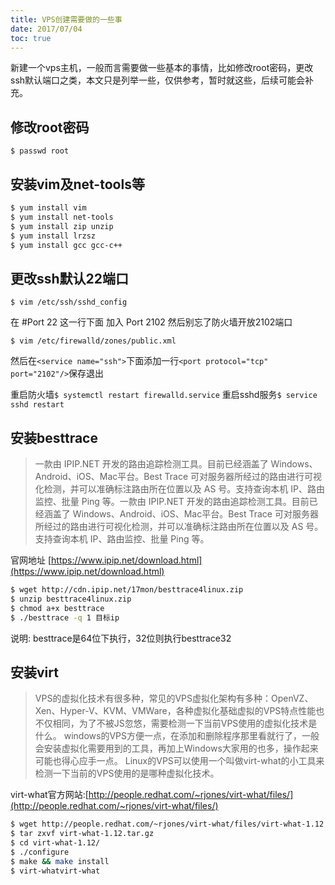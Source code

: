 ```yaml
---
title: VPS创建需要做的一些事
date: 2017/07/04
toc: true
---
```


新建一个vps主机，一般而言需要做一些基本的事情，比如修改root密码，更改ssh默认端口之类，本文只是列举一些，仅供参考，暂时就这些，后续可能会补充。
<!--more-->

## 修改root密码

`$ passwd root`

## 安装vim及net-tools等

```sh
$ yum install vim 
$ yum install net-tools 
$ yum install zip unzip 
$ yum install lrzsz 
$ yum install gcc gcc-c++ 
```

## 更改ssh默认22端口

`$ vim /etc/ssh/sshd_config`

在 #Port 22 这一行下面 加入 Port 2102 然后别忘了防火墙开放2102端口

`$ vim /etc/firewalld/zones/public.xml`

然后在`<service name="ssh">`下面添加一行`<port protocol="tcp" port="2102"/>`保存退出

重启防火墙`$ systemctl restart firewalld.service`
重启sshd服务`$ service sshd restart`

## 安装besttrace

> 一款由 IPIP.NET 开发的路由追踪检测工具。目前已经涵盖了 Windows、Android、iOS、Mac平台。Best Trace 可对服务器所经过的路由进行可视化检测，并可以准确标注路由所在位置以及 AS 号。支持查询本机 IP、路由监控、批量 Ping 等。一款由 IPIP.NET 开发的路由追踪检测工具。目前已经涵盖了 Windows、Android、iOS、Mac平台。Best Trace 可对服务器所经过的路由进行可视化检测，并可以准确标注路由所在位置以及 AS 号。支持查询本机 IP、路由监控、批量 Ping 等。

官网地址 [https://www.ipip.net/download.html](https://www.ipip.net/download.html)

```sh
$ wget http://cdn.ipip.net/17mon/besttrace4linux.zip
$ unzip besttrace4linux.zip
$ chmod a+x besttrace
$ ./besttrace -q 1 目标ip
```

说明: besttrace是64位下执行，32位则执行besttrace32

## 安装virt

> VPS的虚拟化技术有很多种，常见的VPS虚拟化架构有多种：OpenVZ、Xen、Hyper-V、KVM、VMWare，各种虚拟化基础虚拟的VPS特点性能也不仅相同，为了不被JS忽悠，需要检测一下当前VPS使用的虚拟化技术是什么。
windows的VPS方便一点，在添加和删除程序那里看就行了，一般会安装虚拟化需要用到的工具，再加上Windows大家用的也多，操作起来可能也得心应手一点。
Linux的VPS可以使用一个叫做virt-what的小工具来检测一下当前的VPS使用的是哪种虚拟化技术。

virt-what官方网站:[http://people.redhat.com/~rjones/virt-what/files/](http://people.redhat.com/~rjones/virt-what/files/)

```sh
$ wget http://people.redhat.com/~rjones/virt-what/files/virt-what-1.12.tar.gz
$ tar zxvf virt-what-1.12.tar.gz
$ cd virt-what-1.12/
$ ./configure
$ make && make install
$ virt-whatvirt-what
```
